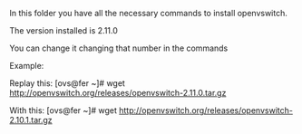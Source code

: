 In this folder you have all the necessary commands to install openvswitch.

The version installed is 2.11.0 

You can change it changing that number in the commands

Example:

Replay this: [ovs@fer ~]# wget http://openvswitch.org/releases/openvswitch-2.11.0.tar.gz

With this: [ovs@fer ~]# wget http://openvswitch.org/releases/openvswitch-2.10.1.tar.gz
